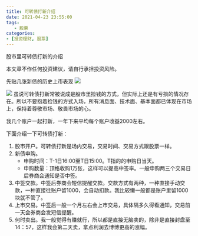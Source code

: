 ```yaml
---
title: 可转债打新介绍
date: 2021-04-23 23:55:00
tags: 
   - 股票
categories: 
- [投资理财, 股票]
---
```


股市里可转债打新的介绍

本文章不作任何投资建议，请自行承担投资风险。

<!--more-->

先贴几张新债的历史上市表现
![](https://cdn.jsdelivr.net/gh/cs-cshi/image-host/stock/可转债近期情况.jpg)
<!-- ![](https://cdn.jsdelivr.net/gh/cs-cshi/image-host/stock/可转债近期情况2.jpg) -->
![](https://cdn.jsdelivr.net/gh/cs-cshi/image-host/stock/可转债近期情况3.jpg)
虽说可转债打新常被说成是股市里捡钱的方式，但实际上还是有亏损的情况存在。所以不要抱着捡钱的方式入场，所有消息面、技术面、基本面都已体现在市场上，保持着尊敬市场、敬畏市场的心。

我几个账户一起打新，一年下来平均每个账户收益2000左右。

下面介绍一下可转债打新：
1. 股市开户。可转债打新是场内交易，交易时间、交易方式跟股票一样。
2. 新债申购。
   - 申购时间：T-1日16:00至T日15:00。T指的的申购日当天。
   - 申购数量：顶格收购1万张，这样可以提高中签率。一般申购两三个交易日后券商会通知是否中签。
3. 中签交款。中签后券商会短信提醒交款。交款方式有两种，一种直接手动交款，一种直接往账户留1000，会自动扣款。我比较懒一般都是账户里留1000块就不管了。
4. 上市交易。中签后一般一个月左右会上市交易，具体隔多久得看通知，交易前一天会券商会发短信提醒。
5. 何时卖出。我一般觉得有赚就行，所以都是直接无脑卖的，除非是直接封盘至14：57，这样我会第二天卖，拿点利润去博博更高的涨幅。




